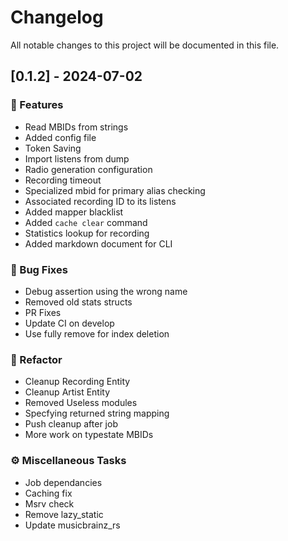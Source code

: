 # Changelog

All notable changes to this project will be documented in this file.

## [0.1.2] - 2024-07-02

### 🚀 Features

- Read MBIDs from strings
- Added config file
- Token Saving
- Import listens from dump
- Radio generation configuration
- Recording timeout
- Specialized mbid for primary alias checking
- Associated recording ID to its listens
- Added mapper blacklist
- Added `cache clear` command
- Statistics lookup for recording
- Added markdown document for CLI

### 🐛 Bug Fixes

- Debug assertion using the wrong name
- Removed old stats structs
- PR Fixes
- Update CI on develop
- Use fully remove for index deletion

### 🚜 Refactor

- Cleanup Recording Entity
- Cleanup Artist Entity
- Removed Useless modules
- Specfying returned string mapping
- Push cleanup after job
- More work on typestate MBIDs

### ⚙️ Miscellaneous Tasks

- Job dependancies
- Caching fix
- Msrv check
- Remove lazy_static
- Update musicbrainz_rs

<!-- generated by git-cliff -->
<!-- generated by git-cliff -->
<!-- generated by git-cliff -->
<!-- generated by git-cliff -->
